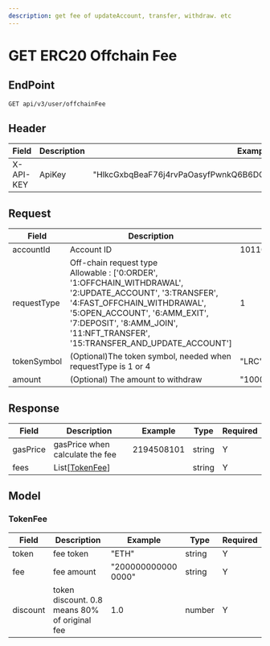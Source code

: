 ```yaml
---
description: get fee of updateAccount, transfer, withdraw. etc
---
```


# GET ERC20 Offchain Fee

## EndPoint

```
GET api/v3/user/offchainFee
```



## Header

<table><thead><tr><th>Field</th><th>Description</th><th>Example</th><th data-hidden>Type</th><th data-hidden>Required</th></tr></thead><tbody><tr><td>X-API-KEY</td><td>ApiKey</td><td>"HlkcGxbqBeaF76j4rvPaOasyfPwnkQ6B6DQ6THZWbvrAGxzEdulXQvOKLrRWZLnN"</td><td>string</td><td>Y</td></tr></tbody></table>



## Request

<table><thead><tr><th>Field</th><th>Description</th><th>Example</th><th data-hidden>Type</th><th data-hidden>Required</th></tr></thead><tbody><tr><td>accountId</td><td>Account ID</td><td>10110</td><td>integer</td><td>Y</td></tr><tr><td>requestType</td><td>Off-chain request type<br>Allowable : ['0:ORDER', '1:OFFCHAIN_WITHDRAWAL', '2:UPDATE_ACCOUNT', '3:TRANSFER', '4:FAST_OFFCHAIN_WITHDRAWAL', '5:OPEN_ACCOUNT', '6:AMM_EXIT', '7:DEPOSIT', '8:AMM_JOIN', '11:NFT_TRANSFER', '15:TRANSFER_AND_UPDATE_ACCOUNT']</td><td>1</td><td>integer</td><td>Y</td></tr><tr><td>tokenSymbol</td><td>(Optional)The token symbol, needed when requestType is 1 or 4 </td><td>"LRC"</td><td>string</td><td>N</td></tr><tr><td>amount</td><td>(Optional) The amount to withdraw</td><td>"10000000000000"</td><td>string</td><td>N</td></tr></tbody></table>



## Response

<table><thead><tr><th>Field</th><th>Description</th><th>Example</th><th data-hidden>Type</th><th data-hidden>Required</th></tr></thead><tbody><tr><td>gasPrice</td><td>gasPrice when calculate the fee</td><td>2194508101</td><td>string</td><td>Y</td></tr><tr><td>fees</td><td>List[<a href="./#tokenfee">TokenFee</a>]</td><td></td><td>string</td><td>Y</td></tr></tbody></table>



## Model

### TokenFee

<table><thead><tr><th>Field</th><th>Description</th><th>Example</th><th data-hidden>Type</th><th data-hidden>Required</th></tr></thead><tbody><tr><td>token</td><td>fee token</td><td>"ETH"</td><td>string</td><td>Y</td></tr><tr><td>fee</td><td>fee amount</td><td>"200000000000<br>0000"</td><td>string</td><td>Y</td></tr><tr><td>discount</td><td>token discount. 0.8 means 80% of original fee</td><td>1.0</td><td>number</td><td>Y</td></tr></tbody></table>
